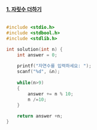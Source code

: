#### [1. 자릿수 더하기](https://programmers.co.kr/learn/courses/30/lessons/12931)
```c

#include <stdio.h>
#include <stdbool.h>
#include <stdlib.h>

int solution(int n) {
    int answer = 0;
    
    printf("자연수를 입력하세요: ");
    scanf("%d", &n);
    
    while(n>9)
    {
        answer += n % 10;
        n /=10;
    }
    
    return answer +n;
}

```
